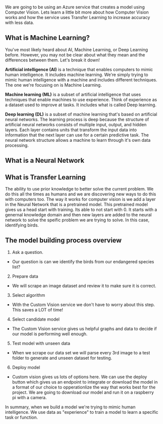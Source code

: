 We are going to be using an Azure service that creates a model using Computer Vision. Lets learn a little bit more about how Computer Vision works and how the service uses Transfer Learning to increase accuracy with less data.

## What is Machine Learning?

You've most likely heard about AI, Machine Learning, or Deep Learning before. However, you may not be clear about what they mean and the differences between them. Let's break it down!

**Artificial intelligence (AI)** is a technique that enables computers to mimic human intelligence. It includes machine learning. We're simply trying to mimic human intelligence with a machine and includes different techniques. The one we're focusing on is Machine Learning.

**Machine learning (ML)** is a subset of artificial intelligence that uses techniques that enable machines to use experience. Think of experience as a dataset used to improve at tasks. It includes what is called Deep learning.

**Deep learning (DL)** is a subset of machine learning that's based on artificial neural networks. The learning process is deep because the structure of artificial neural networks consists of multiple input, output, and hidden layers. Each layer contains units that transform the input data into information that the next layer can use for a certain predictive task. The neural network structure allows a machine to learn through it's own data processing.

## What is a Neural Network

## What is Transfer Learning

The ability to use prior knowledge to better solve the current problem. We do this all the times as humans and we are discovering new ways to do this with computers too. The way it works for computer vision is we add a layer in the Neural Network that is a pretrained model. This pretrained model gives us a head start with training. Its able to not start with 0. It starts with a genernal knowledge domain and then new layers are added to the neural network to solve the speific problem we are trying to solve. In this case, identifying birds.

## The model building process overview

1. Ask a question.

- Our question is can we identify the birds from our endangered species list?

2. Prepare data

- We will scrape an image dataset and review it to make sure it is correct.

3. Select algorithm

- With the Custom Vision service we don't have to worry about this step. This saves a LOT of time!

4. Select candidate model

- The Custom Vision service gives us helpful graphs and data to decide if our model is performing well enough.

5. Test model with unseen data

- When we scrape our data set we will parse every 3rd image to a test folder to generate and unseen dataset for testing.

6. Deploy model

- Custom vision gives us lots of options here. We can use the deploy button which gives us an endpoint to integrate or download the model in a format of our choice to opperationlize the way that works best for the project. We are going to download our model and run it on a raspberry pi with a camera.

In summary, when we build a model we're trying to mimic human intelligence. We use data as "experience" to train a model to learn a specific task or function.
